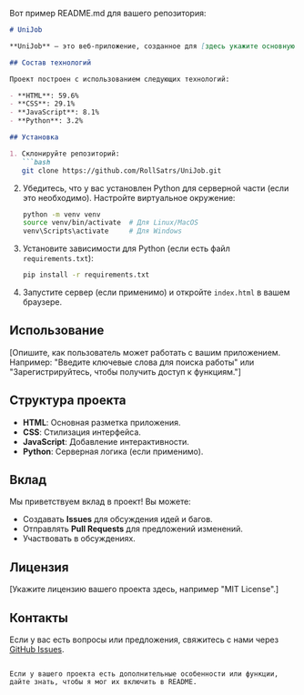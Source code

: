 Вот пример README.md для вашего репозитория:

```markdown
# UniJob

**UniJob** — это веб-приложение, созданное для [здесь укажите основную цель проекта, например: "поиска работы для студентов" или "упрощения процесса подачи заявок на работу"]. 

## Состав технологий

Проект построен с использованием следующих технологий:

- **HTML**: 59.6%
- **CSS**: 29.1%
- **JavaScript**: 8.1%
- **Python**: 3.2%

## Установка

1. Склонируйте репозиторий:
   ```bash
   git clone https://github.com/RollSatrs/UniJob.git
   ```
2. Убедитесь, что у вас установлен Python для серверной части (если это необходимо). Настройте виртуальное окружение:
   ```bash
   python -m venv venv
   source venv/bin/activate  # Для Linux/MacOS
   venv\Scripts\activate     # Для Windows
   ```
3. Установите зависимости для Python (если есть файл `requirements.txt`):
   ```bash
   pip install -r requirements.txt
   ```
4. Запустите сервер (если применимо) и откройте `index.html` в вашем браузере.

## Использование

[Опишите, как пользователь может работать с вашим приложением. Например: "Введите ключевые слова для поиска работы" или "Зарегистрируйтесь, чтобы получить доступ к функциям."]

## Структура проекта

- **HTML**: Основная разметка приложения.
- **CSS**: Стилизация интерфейса.
- **JavaScript**: Добавление интерактивности.
- **Python**: Серверная логика (если применимо).

## Вклад

Мы приветствуем вклад в проект! Вы можете:
- Создавать **Issues** для обсуждения идей и багов.
- Отправлять **Pull Requests** для предложений изменений.
- Участвовать в обсуждениях.

## Лицензия

[Укажите лицензию вашего проекта здесь, например "MIT License".]

## Контакты

Если у вас есть вопросы или предложения, свяжитесь с нами через [GitHub Issues](https://github.com/RollSatrs/UniJob/issues).
```

Если у вашего проекта есть дополнительные особенности или функции, дайте знать, чтобы я мог их включить в README.
